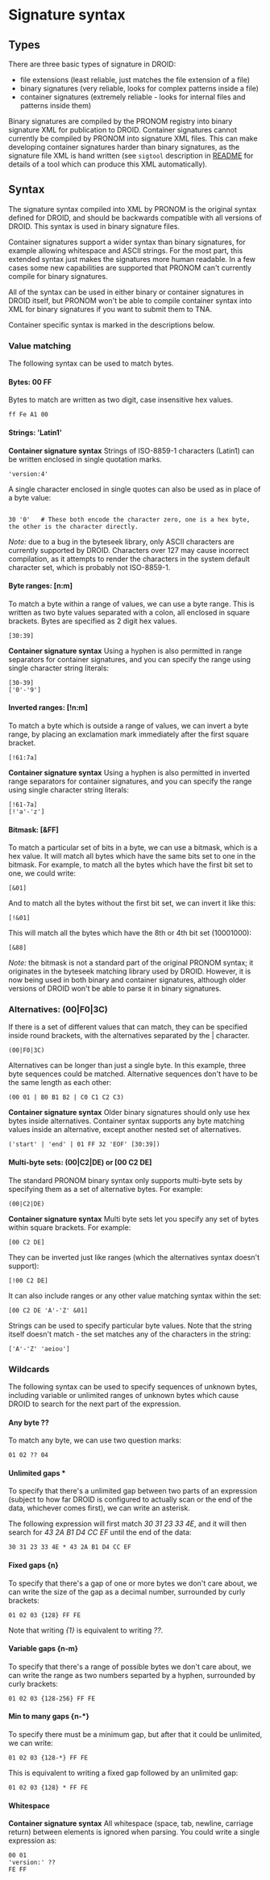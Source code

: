 # Signature syntax

## Types
There are three basic types of signature in DROID:

  * file extensions (least reliable, just matches the file extension of a file)
  * binary signatures (very reliable, looks for complex patterns inside a file)
  * container signatures (extremely reliable - looks for internal files and patterns inside them) 

Binary signatures are compiled by the PRONOM registry into binary signature XML for publication to DROID.  Container signatures cannot currently be compiled by PRONOM into signature XML files.  This can make developing container signatures harder than binary signatures, as the signature file XML is hand written (see `sigtool` description in [README](README.md#sigtool) for details of a tool which can produce this XML automatically).

## Syntax
The signature syntax compiled into XML by PRONOM is the original syntax defined for DROID, and should be backwards compatible with all versions of DROID.  This syntax is used in binary signature files.

Container signatures support a wider syntax than binary signatures, for example allowing whitespace and ASCII strings. For the most part, this extended syntax just makes the signatures more human readable.  In a few cases some new capabilities are supported that PRONOM can't currently compile for binary signatures.

All of the syntax can be used in either binary or container signatures in DROID itself, but PRONOM won't be able to compile container syntax into XML for binary signatures if you want to submit them to TNA.

Container specific syntax is marked in the descriptions below.

### Value matching
The following syntax can be used to match bytes.

#### Bytes:  00 FF
Bytes to match are written as two digit, case insensitive hex values.
```
ff Fe A1 00
```

#### Strings:  'Latin1'
**Container signature syntax**
Strings of ISO-8859-1 characters (Latin1) can be written enclosed in single quotation marks.
```
'version:4'
```

A single character enclosed in single quotes can also be used as in place of a byte value:
```

30 '0'   # These both encode the character zero, one is a hex byte, the other is the character directly.
```
_Note:_ due to a bug in the byteseek library, only ASCII characters are currently supported by DROID.  Characters over 127 may cause incorrect compilation, as it attempts to render the characters in the system default character set, which is probably not ISO-8859-1.

#### Byte ranges: \[n:m]
To match a byte within a range of values, we can use a byte range. This is written as two byte values separated with a colon, all enclosed in square brackets.  Bytes are specified as 2 digit hex values.
```
[30:39]
```

**Container signature syntax**
Using a hyphen is also permitted in range separators for container signatures, and you can specify the range using single character string literals:
```
[30-39]
['0'-'9']
```

#### Inverted ranges: \[!n:m]
To match a byte which is outside a range of values, we can invert a byte range, by placing an exclamation mark immediately after the first square bracket.
```
[!61:7a]
```
**Container signature syntax**
Using a hyphen is also permitted in inverted range separators for container signatures, and you can specify the range using single character string literals:
```
[!61-7a]
[!'a'-'z']
```

#### Bitmask: \[&FF]
To match a particular set of bits in a byte, we can use a bitmask, which is a hex value.  It will match all bytes which have the same bits set to one in the bitmask.  For example, to match all the bytes which have the first bit set to one, we could write:
```
[&01]
```
And to match all the bytes without the first bit set, we can invert it like this:
```
[!&01]
```
This will match all the bytes which have the 8th or 4th bit set (10001000):
```
[&88]
```
_Note:_ the bitmask is not a standard part of the original PRONOM syntax; it originates in the byteseek matching library used by DROID.  However, it is now being used in both binary and container signatures, although older versions of DROID won't be able to parse it in binary signatures.

### Alternatives: (00|F0|3C)
If there is a set of different values that can match, they can be specified inside round brackets, with the alternatives separated by the | character.
```
(00|F0|3C)
```
Alternatives can be longer than just a single byte.  In this example, three byte sequences could be matched.  Alternative sequences don't have to be the same length as each other:
```
(00 01 | B0 B1 B2 | C0 C1 C2 C3)
```
**Container signature syntax**
Older binary signatures should only use hex bytes inside alternatives.  Container syntax supports any byte matching values inside an alternative, except another nested set of alternatives.
```
('start' | 'end' | 01 FF 32 'EOF' [30:39])
```

#### Multi-byte sets: (00|C2|DE) or \[00 C2 DE]
The standard PRONOM binary syntax only supports multi-byte sets by specifying them as a set of alternative bytes.  For example:
```
(00|C2|DE)
```

**Container signature syntax**
Multi byte sets let you specify any set of bytes within square brackets.  For example:
```
[00 C2 DE]
```
They can be inverted just like ranges (which the alternatives syntax doesn't support):
```
[!00 C2 DE]
```
It can also include ranges or any other value matching syntax within the set:
```
[00 C2 DE 'A'-'Z' &01]
```
Strings can be used to specify particular byte values.  Note that the string itself doesn't match - the set matches any of the characters in the string:
```
['A'-'Z' 'aeiou']
```

### Wildcards
The following syntax can be used to specify sequences of unknown bytes, including variable or unlimited ranges of unknown bytes which cause DROID to search for the next part of the expression.

#### Any byte ??
To match any byte, we can use two question marks:
```
01 02 ?? 04
```

#### Unlimited gaps *
To specify that there's a unlimited gap between two parts of an expression (subject to how far DROID is configured to actually scan or the end of the data, whichever comes first), we can write an asterisk.

The following expression will first match _30 31 23 33 4E_, and it will then search for _43 2A B1 D4 CC EF_ until the end of the data:
```
30 31 23 33 4E * 43 2A B1 D4 CC EF
```

#### Fixed gaps {n}
To specify that there's a gap of one or more bytes we don't care about, we can write the size of the gap as a decimal number, surrounded by curly brackets:
```
01 02 03 {128} FF FE
```

Note that writing _{1}_ is equivalent to writing _??_.

#### Variable gaps {n-m}
To specify that there's a range of possible bytes we don't care about, we can write the range as two numbers separted by a hyphen, surrounded by curly brackets:
```
01 02 03 {128-256} FF FE
```

#### Min to many gaps {n-*}
To specify there must be a minimum gap, but after that it could be unlimited, we can write:
```
01 02 03 {128-*} FF FE
```
This is equivalent to writing a fixed gap followed by an unlimited gap:
```
01 02 03 {128} * FF FE
```

#### Whitespace
**Container signature syntax**
All whitespace (space, tab, newline, carriage return) between elements is ignored when parsing.  You could write a single expression as:

```
00 01
'version:' ??
FE FF
```

